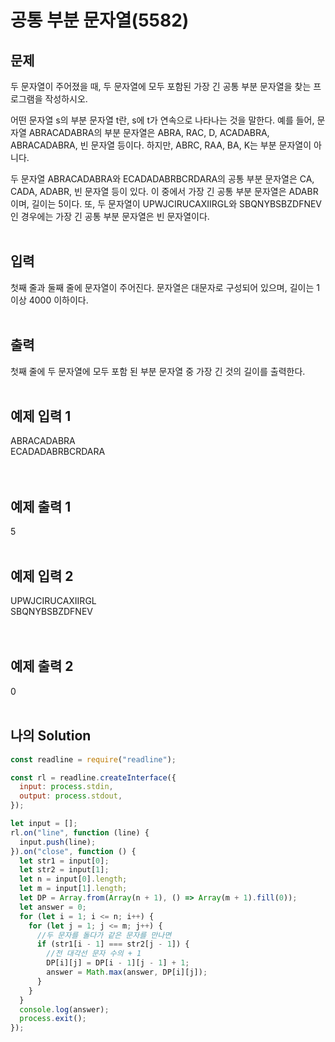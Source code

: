 # 공통 부분 문자열(5582)

## 문제

두 문자열이 주어졌을 때, 두 문자열에 모두 포함된 가장 긴 공통 부분 문자열을 찾는 프로그램을 작성하시오.

어떤 문자열 s의 부분 문자열 t란, s에 t가 연속으로 나타나는 것을 말한다. 예를 들어, 문자열 ABRACADABRA의 부분 문자열은 ABRA, RAC, D, ACADABRA, ABRACADABRA, 빈 문자열 등이다. 하지만, ABRC, RAA, BA, K는 부분 문자열이 아니다.

두 문자열 ABRACADABRA와 ECADADABRBCRDARA의 공통 부분 문자열은 CA, CADA, ADABR, 빈 문자열 등이 있다. 이 중에서 가장 긴 공통 부분 문자열은 ADABR이며, 길이는 5이다. 또, 두 문자열이 UPWJCIRUCAXIIRGL와 SBQNYBSBZDFNEV인 경우에는 가장 긴 공통 부분 문자열은 빈 문자열이다.
<br/>
<br/>

## 입력
첫째 줄과 둘째 줄에 문자열이 주어진다. 문자열은 대문자로 구성되어 있으며, 길이는 1 이상 4000 이하이다.
<br/><br/>

## 출력
첫째 줄에 두 문자열에 모두 포함 된 부분 문자열 중 가장 긴 것의 길이를 출력한다.
<br/>
<br/>

## 예제 입력 1
ABRACADABRA<br/>
ECADADABRBCRDARA<br/>
<br/>
<br/>

## 예제 출력 1
5
<br/>
<br/>

## 예제 입력 2
UPWJCIRUCAXIIRGL<br/>
SBQNYBSBZDFNEV<br/>
<br/>
<br/>

## 예제 출력 2
0
<br/>
<br/>

## 나의 Solution

```javascript
const readline = require("readline");

const rl = readline.createInterface({
  input: process.stdin,
  output: process.stdout,
});

let input = [];
rl.on("line", function (line) {
  input.push(line);
}).on("close", function () {
  let str1 = input[0];
  let str2 = input[1];
  let n = input[0].length;
  let m = input[1].length;
  let DP = Array.from(Array(n + 1), () => Array(m + 1).fill(0));
  let answer = 0;
  for (let i = 1; i <= n; i++) {
    for (let j = 1; j <= m; j++) {
      //두 문자를 돌다가 같은 문자를 만나면
      if (str1[i - 1] === str2[j - 1]) {
        //전 대각선 문자 수의 + 1
        DP[i][j] = DP[i - 1][j - 1] + 1;
        answer = Math.max(answer, DP[i][j]);
      }
    }
  }
  console.log(answer);
  process.exit();
});
```
